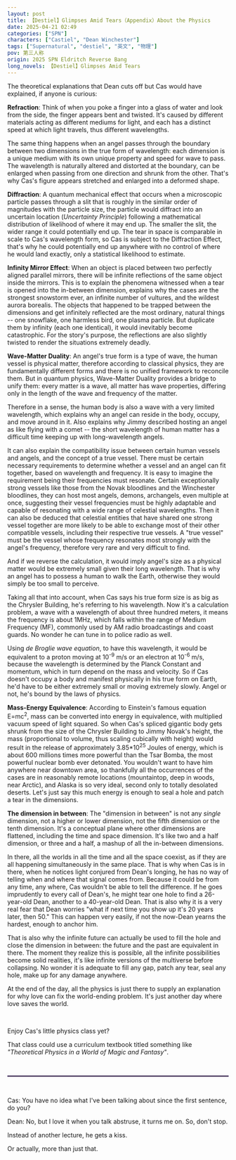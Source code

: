 ```yaml
---
layout: post
title: 【Destiel】Glimpses Amid Tears（Appendix）About the Physics
date: 2025-04-21 02:49
categories: ["SPN"]
characters: ["Castiel", "Dean Winchester"]
tags: ["Supernatural", "destiel", "英文", "物理"]
pov: 第三人称
origin: 2025 SPN Eldritch Reverse Bang
long_novels: 【Destiel】Glimpses Amid Tears
---
```


The theoretical explanations that Dean cuts off but Cas would have explained, if anyone is curious:

**Refraction**: Think of when you poke a finger into a glass of water and look from the side, the finger appears bent and twisted. It's caused by different materials acting as different mediums for light, and each has a distinct speed at which light travels, thus different wavelengths.

The same thing happens when an angel passes through the boundary between two dimensions in the true form of wavelength: each dimension is a unique medium with its own unique property and speed for wave to pass. The wavelength is naturally altered and distorted at the boundary, can be enlarged when passing from one direction and shrunk from the other. That's why Cas's figure appears stretched and enlarged into a deformed shape.

**Diffraction**: A quantum mechanical effect that occurs when a microscopic particle passes through a slit that is roughly in the similar order of magnitudes with the particle size, the particle would diffract into an uncertain location (*Uncertainty Principle*) following a mathematical distribution of likelihood of where it may end up. The smaller the slit, the wider range it could potentially end up. The tear in space is comparable in scale to Cas's wavelength form, so Cas is subject to the Diffraction Effect, that's why he could potentially end up anywhere with no control of where he would land exactly, only a statistical likelihood to estimate.

**Infinity Mirror Effect**: When an object is placed between two perfectly aligned parallel mirrors, there will be infinite reflections of the same object inside the mirrors. This is to explain the phenomena witnessed when a tear is opened into the in-between dimension, explains why the cases are the strongest snowstorm ever, an infinite number of vultures, and the wildest aurora borealis. The objects that happened to be trapped between the dimensions and get infinitely reflected are the most ordinary, natural things -- one snowflake, one harmless bird, one plasma particle. But duplicate them by infinity (each one identical), it would inevitably become catastrophic. For the story's purpose, the reflections are also slightly twisted to render the situations extremely deadly.

**Wave-Matter Duality**: An angel's true form is a type of wave, the human vessel is physical matter, therefore according to classical physics, they are fundamentally different forms and there is no unified framework to reconcile them. But in quantum physics, Wave-Matter Duality provides a bridge to unify them: every matter is a wave, all matter has wave properties, differing only in the length of the wave and frequency of the matter.

Therefore in a sense, the human body is also a wave with a very limited wavelength, which explains why an angel can reside in the body, occupy, and move around in it. Also explains why Jimmy described hosting an angel as like flying with a comet -- the short wavelength of human matter has a difficult time keeping up with long-wavelength angels.

It can also explain the compatibility issue between certain human vessels and angels, and the concept of a true vessel. There must be certain necessary requirements to determine whether a vessel and an angel can fit together, based on wavelength and frequency. It is easy to imagine the requirement being their frequencies must resonate. Certain exceptionally strong vessels like those from the Novak bloodlines and the Winchester bloodlines, they can host most angels, demons, archangels, even multiple at once, suggesting their vessel frequencies must be highly adaptable and capable of resonating with a wide range of celestial wavelengths. Then it can also be deduced that celestial entities that have shared one strong vessel together are more likely to be able to exchange most of their other compatible vessels, including their respective true vessels. A "true vessel" must be the vessel whose frequency resonates most strongly with the angel's frequency, therefore very rare and very difficult to find.

And if we reverse the calculation, it would imply angel's size as a physical matter would be extremely small given their long wavelength. That is why an angel has to possess a human to walk the Earth, otherwise they would simply be too small to perceive.

Taking all that into account, when Cas says his true form size is as big as the Chrysler Building, he's referring to his wavelength. Now it's a calculation problem, a wave with a wavelength of about three hundred meters, it means the frequency is about 1MHz, which falls within the range of Medium Frequency (MF), commonly used by AM radio broadcastings and coast guards. No wonder he can tune in to police radio as well.

Using *de Broglie wave equation*, to have this wavelength, it would be equivalent to a proton moving at 10<sup>-9</sup> m/s or an electron at 10<sup>-6</sup> m/s, because the wavelength is determined by the Planck Constant and momentum, which in turn depend on the mass and velocity. So if Cas doesn't occupy a body and manifest physically in his true form on Earth, he'd have to be either extremely small or moving extremely slowly. Angel or not, he's bound by the laws of physics.

**Mass-Energy Equivalence**: According to Einstein's famous equation E=mc<sup>2</sup>, mass can be converted into energy in equivalence, with multiplied vacuum speed of light squared. So when Cas's spliced gigantic body gets shrunk from the size of the Chrysler Building to Jimmy Novak's height, the mass (proportional to volume, thus scaling cubically with height) would result in the release of approximately 3.85*10<sup>25</sup> Joules of energy, which is about 600 millions times more powerful than the Tsar Bomba, the most powerful nuclear bomb ever detonated. You wouldn't want to have him anywhere near downtown area, so thankfully all the occurrences of the cases are in reasonably remote locations (mountaintop, deep in woods, near Arctic), and Alaska is so very ideal, second only to totally desolated deserts. Let's just say this much energy is enough to seal a hole and patch a tear in the dimensions.

**The dimension in between**: The "dimension in between" is not any *single* dimension, not a higher or lower dimension, not the fifth dimension or the tenth dimension. It's a conceptual plane where other dimensions are flattened, including the time and space dimension. It's like two and a half dimension, or three and a half, a mashup of all the in-between dimensions.

In there, all the worlds in all the time and all the space coexist, as if they are all happening simultaneously in the same place. That is why when Cas is in there, when he notices light conjured from Dean's longing, he has no way of telling when and where that signal comes from. Because it could be from any time, any where, Cas wouldn't be able to tell the difference. If he goes imprudently to every call of Dean's, he might tear one hole to find a 26-year-old Dean, another to a 40-year-old Dean. That is also why it is a very real fear that Dean worries "what if next time you show up it's 20 years later, then 50." This can happen very easily, if not the now-Dean yearns the hardest, enough to anchor him.

That is also why the infinite future can actually be used to fill the hole and close the dimension in between: the future and the past are equivalent in there. The moment they realize this is possible, all the infinite possibilities become solid realities, it's like infinite versions of the multiverse before collapsing. No wonder it is adequate to fill any gap, patch any tear, seal any hole, make up for any damage anywhere.

At the end of the day, all the physics is just there to supply an explanation for why love can fix the world-ending problem. It's just another day where love saves the world.

<br>

Enjoy Cas's little physics class yet?

That class could use a curriculum textbook titled something like *"Theoretical Physics in a World of Magic and Fantasy"*.

<br>
<hr style="border: 1.5px solid; color: #36165a; opacity: 0.8;">
<br>

Cas: You have no idea what I've been talking about since the first sentence, do you?

Dean: No, but I love it when you talk abstruse, it turns me on. So, don't stop.

Instead of another lecture, he gets a kiss.

Or actually, more than just that.
